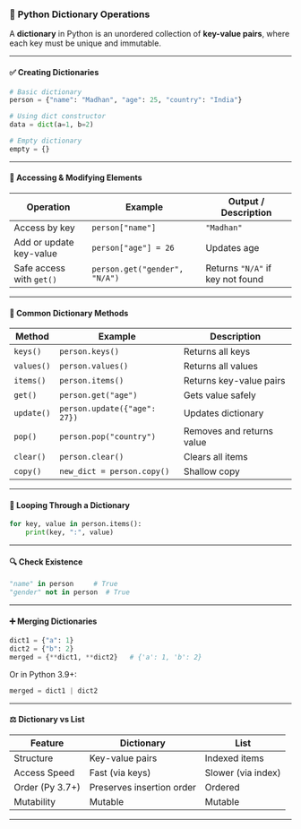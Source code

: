### 📘 **Python Dictionary Operations**

A **dictionary** in Python is an unordered collection of **key-value pairs**, where each key must be unique and immutable.

---

#### ✅ **Creating Dictionaries**

```python
# Basic dictionary
person = {"name": "Madhan", "age": 25, "country": "India"}

# Using dict constructor
data = dict(a=1, b=2)

# Empty dictionary
empty = {}
```

---

#### 🔎 **Accessing & Modifying Elements**

| Operation                | Example                       | Output / Description             |
| ------------------------ | ----------------------------- | -------------------------------- |
| Access by key            | `person["name"]`              | `"Madhan"`                       |
| Add or update key-value  | `person["age"] = 26`          | Updates age                      |
| Safe access with `get()` | `person.get("gender", "N/A")` | Returns `"N/A"` if key not found |

---

#### 🧰 **Common Dictionary Methods**

| Method     | Example                      | Description               |
| ---------- | ---------------------------- | ------------------------- |
| `keys()`   | `person.keys()`              | Returns all keys          |
| `values()` | `person.values()`            | Returns all values        |
| `items()`  | `person.items()`             | Returns key-value pairs   |
| `get()`    | `person.get("age")`          | Gets value safely         |
| `update()` | `person.update({"age": 27})` | Updates dictionary        |
| `pop()`    | `person.pop("country")`      | Removes and returns value |
| `clear()`  | `person.clear()`             | Clears all items          |
| `copy()`   | `new_dict = person.copy()`   | Shallow copy              |

---

#### 🔁 **Looping Through a Dictionary**

```python
for key, value in person.items():
    print(key, ":", value)
```

---

#### 🔍 **Check Existence**

```python
"name" in person     # True
"gender" not in person  # True
```

---

#### ➕ **Merging Dictionaries**

```python
dict1 = {"a": 1}
dict2 = {"b": 2}
merged = {**dict1, **dict2}   # {'a': 1, 'b': 2}
```

Or in Python 3.9+:

```python
merged = dict1 | dict2
```

---

#### ⚖️ **Dictionary vs List**

| Feature         | Dictionary                | List               |
| --------------- | ------------------------- | ------------------ |
| Structure       | Key-value pairs           | Indexed items      |
| Access Speed    | Fast (via keys)           | Slower (via index) |
| Order (Py 3.7+) | Preserves insertion order | Ordered            |
| Mutability      | Mutable                   | Mutable            |

---
